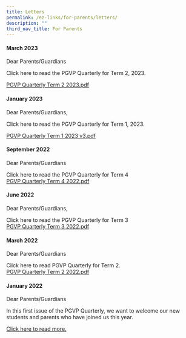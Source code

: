 ```yaml
---
title: Letters
permalink: /ez-links/for-parents/letters/
description: ""
third_nav_title: For Parents
---
```

#### March 2023

Dear Parents/Guardians  
  
Click here to read the PGVP Quarterly for Term 2, 2023.

[PGVP Quarterly Term 2 2023.pdf](/files/PGVP%20Quarterly%20Term%202%202023.pdf)

#### January 2023

Dear Parents/Guardians,  
  
Click here to read the PGVP Quarterly for Term 1, 2023.

[PGVP Quarterly Term 1 2023 v3.pdf](/files/PGVP%20Quarterly%20Term%201%202023%20v3.pdf)

#### September 2022

Dear Parents/Guardians  
  
Click here to read the PGVP Quarterly for Term 4<br>
[PGVP Quarterly Term 4 2022.pdf](/files/PGVP%20Quarterly%20Term%204%202022.pdf)

#### June 2022
Dear Parents/Guardians,

Click here to read the PGVP Quarterly for Term 3 <br>
[PGVP Quarterly Term 3 2022.pdf](/files/PGVP%20Quarterly%20Term%203%202022%20staff.pdf)

#### March 2022
Dear Parents/Guardians

Click here to read PGVP Quarterly for Term 2. <br>
[PGVP Quarterly Term 2 2022.pdf](/files/PGVP%20Quarterly%20Term%202%202022.pdf)


#### January 2022
Dear Parents/Guardians

In this first issue of the PGVP Quarterly, we want to welcome our new students and parents who have joined us this year. 

[Click here to read more.](/files/PGVP%20Quarterly%20Term%201%202022.pdf)